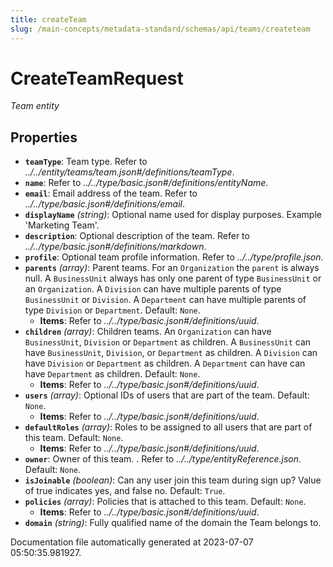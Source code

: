 ```yaml
---
title: createTeam
slug: /main-concepts/metadata-standard/schemas/api/teams/createteam
---
```


# CreateTeamRequest

*Team entity*

## Properties

- **`teamType`**: Team type. Refer to *../../entity/teams/team.json#/definitions/teamType*.
- **`name`**: Refer to *../../type/basic.json#/definitions/entityName*.
- **`email`**: Email address of the team. Refer to *../../type/basic.json#/definitions/email*.
- **`displayName`** *(string)*: Optional name used for display purposes. Example 'Marketing Team'.
- **`description`**: Optional description of the team. Refer to *../../type/basic.json#/definitions/markdown*.
- **`profile`**: Optional team profile information. Refer to *../../type/profile.json*.
- **`parents`** *(array)*: Parent teams. For an `Organization` the `parent` is always null. A `BusinessUnit` always has only one parent of type `BusinessUnit` or an `Organization`. A `Division` can have multiple parents of type `BusinessUnit` or `Division`. A `Department` can have multiple parents of type `Division` or `Department`. Default: `None`.
  - **Items**: Refer to *../../type/basic.json#/definitions/uuid*.
- **`children`** *(array)*: Children teams. An `Organization` can have `BusinessUnit`, `Division` or `Department` as children. A `BusinessUnit` can have `BusinessUnit`, `Division`, or `Department` as children. A `Division` can have `Division` or `Department` as children. A `Department` can have can have `Department` as children. Default: `None`.
  - **Items**: Refer to *../../type/basic.json#/definitions/uuid*.
- **`users`** *(array)*: Optional IDs of users that are part of the team. Default: `None`.
  - **Items**: Refer to *../../type/basic.json#/definitions/uuid*.
- **`defaultRoles`** *(array)*: Roles to be assigned to all users that are part of this team. Default: `None`.
  - **Items**: Refer to *../../type/basic.json#/definitions/uuid*.
- **`owner`**: Owner of this team. . Refer to *../../type/entityReference.json*. Default: `None`.
- **`isJoinable`** *(boolean)*: Can any user join this team during sign up? Value of true indicates yes, and false no. Default: `True`.
- **`policies`** *(array)*: Policies that is attached to this team. Default: `None`.
  - **Items**: Refer to *../../type/basic.json#/definitions/uuid*.
- **`domain`** *(string)*: Fully qualified name of the domain the Team belongs to.


Documentation file automatically generated at 2023-07-07 05:50:35.981927.
